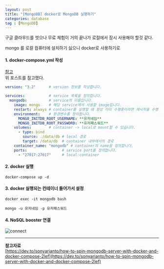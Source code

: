 ```yaml
---
layout: post
title: "[MongoDB] docker로 MongoDB 실행하기"
categories: database
tag : [MongoDB]
---
```


구글 클라우드를 썻으나 무료 체험이 거의 끝나가 로컬에서 잠시 사용해야 할것 같다.  

mongo 를 로컬 컴퓨터에 설치하기 싫으니 docker로 사용하기로  


#### 1. docker-compose.yml 작성  
[참고](http://junil-hwang.com/blog/docker-mongodb/)  
위 포스트를 참고했다.  
```yml
version: "3.2"      # version 정보를 작성합니다.

services:           # service 목록을 정의합니다.
  mongodb:          # service의 이름입니다.
    image: mongo    # 해당 service에서 사용할 image입니다.
    restart: always # container를 실행할 때 항상 이미 수행중이라면 재시작을 수행합니다.
    environment:    # 환경변수를 정의합니다.
      MONGO_INITDB_ROOT_USERNAME: **유저네임**
      MONGO_INITDB_ROOT_PASSWORD: **유저패스워드**
    volumes:        # container -> local로 mount할 수 있습니다.
      - type: bind 
        source: ./data/db # local 경로
        target: /data/db  # container 내부에서의 경로
    container_name: "mongodb" # container의 name을 정의합니다.
    ports:                # service port를 정의합니다.
      - "27017:27017"     # local:container

```

#### 2. docker 실행 
```
docker-compose up -d
```

#### 3. docker 실행되는 컨테이너 들어가서 설정
```
docker exec -it mongodb bash
```
```
mongo -u 유저네임 -p 유저패스워드
```

#### 4. NoSQL booster 연결
![connect](https://krispedia.github.io/assets/images/mongodb_nosql_connect.png)


---
**참고자료**  
[https://dev.to/sonyarianto/how-to-spin-mongodb-server-with-docker-and-docker-compose-2lef](https://dev.to/sonyarianto/how-to-spin-mongodb-server-with-docker-and-docker-compose-2lef)

